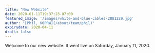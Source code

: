 ```yaml
---
title: "New Website"
date: 2020-01-11T19:37:23-07:00
featured_image: '/images/white-and-blue-cables-2881229.jpg'
author: "[Phil, K0PRW](/about/team/phil)"
expirydate: 2020-04-11
draft: false
---
```


Welcome to our new website. It went live on Saturday, January 11, 2020.